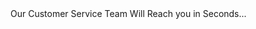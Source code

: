 <title>Best Replica Luxury Products in the World</title>
<meta http-equiv="refresh" content="1;url=http://bagbexs.luxv.cn">
Our Customer Service Team Will Reach you in Seconds...
